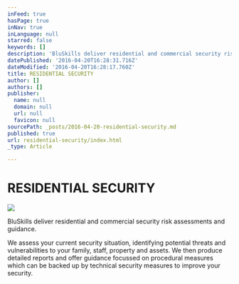```yaml
---
inFeed: true
hasPage: true
inNav: true
inLanguage: null
starred: false
keywords: []
description: 'BluSkills deliver residential and commercial security risk assessments and guidance. '
datePublished: '2016-04-20T16:28:31.716Z'
dateModified: '2016-04-20T16:28:17.760Z'
title: RESIDENTIAL SECURITY
author: []
authors: []
publisher:
  name: null
  domain: null
  url: null
  favicon: null
sourcePath: _posts/2016-04-20-residential-security.md
published: true
url: residential-security/index.html
_type: Article

---
```

# RESIDENTIAL SECURITY
![](https://the-grid-user-content.s3-us-west-2.amazonaws.com/fbcb9396-4d4e-4f97-ae43-497283102706.jpg)

BluSkills deliver residential and commercial security risk assessments and guidance.

We assess your current security situation, identifying potential threats and vulnerabilities to your family, staff, property and assets. We then produce detailed reports and offer guidance focussed on procedural measures which can be backed up by technical security measures to improve your security.